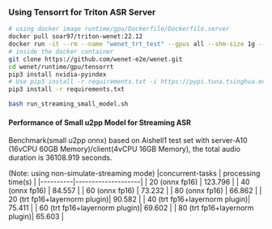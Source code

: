 ### Using Tensorrt for Triton ASR Server

```sh
# using docker image runtime/gpu/Dockerfile/Dockerfile.server
docker pull soar97/triton-wenet:22.12
docker run -it --rm --name "wenet_trt_test" --gpus all --shm-size 1g --net host soar97/triton-wenet:22.12
# inside the docker container
git clone https://github.com/wenet-e2e/wenet.git
cd wenet/runtime/gpu/tensorrt
pip3 install nvidia-pyindex
# Use pip3 install -r requirements.txt -i https://pypi.tuna.tsinghua.edu.cn/simple if you encounter network issue
pip3 install -r requirements.txt

bash run_streaming_small_model.sh
```

#### Performance of Small u2pp Model for Streaming ASR

Benchmark(small u2pp onnx) based on Aishell1 test set with server-A10 (16vCPU 60GB Memory)/client(4vCPU 16GB Memory), the total audio duration is 36108.919 seconds.

(Note: using non-simulate-streaming mode)
|concurrent-tasks | processing time(s) |
|----------|--------------------|
| 20 (onnx fp16)                | 123.796 |
| 40 (onnx fp16)                | 84.557  |
| 60 (onnx fp16)                | 73.232  |
| 80 (onnx fp16)                | 66.862  |
| 20 (trt fp16+layernorm plugin)| 90.582  |
| 40 (trt fp16+layernorm plugin)| 75.411  |
| 60 (trt fp16+layernorm plugin)| 69.602  |
| 80 (trt fp16+layernorm plugin)| 65.603  |